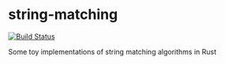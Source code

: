 # string-matching

[![Build Status](https://travis-ci.org/kubkon/string-matching.svg?branch=master)](https://travis-ci.org/kubkon/string-matching)

Some toy implementations of string matching algorithms in Rust

